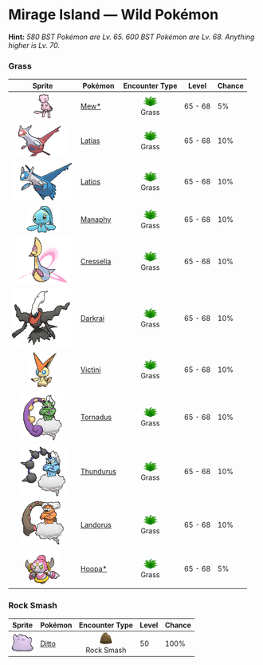 # Mirage Island — Wild Pokémon

**Hint:** <i>580 BST Pokémon are Lv. 65. 600 BST Pokémon are Lv. 68. Anything higher is Lv. 70.</i>

### Grass

| Sprite | Pokémon | Encounter Type | Level | Chance |
|:------:|---------|:--------------:|-------|--------|
| ![Mew*](../../assets/sprites/mew/front.gif "Mew*: Mew is said to possess the genetic composition of all Pokémon. It is capable of making itself invisible at will, so it entirely avoids notice even if it approaches people.") | [Mew*](../../pokemon/mew.md/) | ![Grass](../../assets/encounter_types/grass.png "Grass")<br>Grass | 65 - 68 | 5% |
| ![Latias](../../assets/sprites/latias/front.gif "Latias: Latias is highly intelligent and capable of understanding human speech. It is covered with a glass-like down. The Pokémon enfolds its body with its down and refracts light to alter its appearance.") | [Latias](../../pokemon/latias.md/) | ![Grass](../../assets/encounter_types/grass.png "Grass")<br>Grass | 65 - 68 | 10% |
| ![Latios](../../assets/sprites/latios/front.gif "Latios: Latios will only open its heart to a Trainer with a compassionate spirit. This Pokémon can fly faster than a jet plane by folding its forelegs to minimize air resistance.") | [Latios](../../pokemon/latios.md/) | ![Grass](../../assets/encounter_types/grass.png "Grass")<br>Grass | 65 - 68 | 10% |
| ![Manaphy](../../assets/sprites/manaphy/front.gif "Manaphy: It starts its life with a wondrous power that permits it to bond with any kind of Pokémon.") | [Manaphy](../../pokemon/manaphy.md/) | ![Grass](../../assets/encounter_types/grass.png "Grass")<br>Grass | 65 - 68 | 10% |
| ![Cresselia](../../assets/sprites/cresselia/front.gif "Cresselia: Those who sleep holding Cresselia’s feather are assured of joyful dreams. It is said to represent the crescent moon.") | [Cresselia](../../pokemon/cresselia.md/) | ![Grass](../../assets/encounter_types/grass.png "Grass")<br>Grass | 65 - 68 | 10% |
| ![Darkrai](../../assets/sprites/darkrai/front.gif "Darkrai: It can lull people to sleep and make them dream. It is active during nights of the new moon.") | [Darkrai](../../pokemon/darkrai.md/) | ![Grass](../../assets/encounter_types/grass.png "Grass")<br>Grass | 65 - 68 | 10% |
| ![Victini](../../assets/sprites/victini/front.gif "Victini: When it shares the infinite energy it creates, that being’s entire body will be overflowing with power.") | [Victini](../../pokemon/victini.md/) | ![Grass](../../assets/encounter_types/grass.png "Grass")<br>Grass | 65 - 68 | 10% |
| ![Tornadus](../../assets/sprites/tornadus-incarnate/front.gif "Tornadus: Tornadus expels massive energy from its tail, causing severe storms. Its power is great enough to blow houses away.") | [Tornadus](../../pokemon/tornadus-incarnate.md/) | ![Grass](../../assets/encounter_types/grass.png "Grass")<br>Grass | 65 - 68 | 10% |
| ![Thundurus](../../assets/sprites/thundurus-incarnate/front.gif "Thundurus: As it flies around, it shoots lightning all over the place and causes forest fires. It is therefore disliked.") | [Thundurus](../../pokemon/thundurus-incarnate.md/) | ![Grass](../../assets/encounter_types/grass.png "Grass")<br>Grass | 65 - 68 | 10% |
| ![Landorus](../../assets/sprites/landorus-incarnate/front.gif "Landorus: From the forces of lightning and wind, it creates energy to give nutrients to the soil and make the land abundant.") | [Landorus](../../pokemon/landorus-incarnate.md/) | ![Grass](../../assets/encounter_types/grass.png "Grass")<br>Grass | 65 - 68 | 10% |
| ![Hoopa*](../../assets/sprites/hoopa/front.gif "Hoopa*: It is said to be able to seize anything it desires with its six rings and six huge arms. With its power sealed, it is transformed into a much smaller form.") | [Hoopa*](../../pokemon/hoopa.md/) | ![Grass](../../assets/encounter_types/grass.png "Grass")<br>Grass | 65 - 68 | 5% |

### Rock Smash

| Sprite | Pokémon | Encounter Type | Level | Chance |
|:------:|---------|:--------------:|-------|--------|
| ![Ditto](../../assets/sprites/ditto/front.gif "Ditto: Ditto rearranges its cell structure to transform itself into other shapes. However, if it tries to transform itself into something by relying on its memory, this Pokémon manages to get details wrong.") | [Ditto](../../pokemon/ditto.md/) | ![Rock Smash](../../assets/encounter_types/rock_smash.png "Rock Smash")<br>Rock Smash | 50 | 100% |

